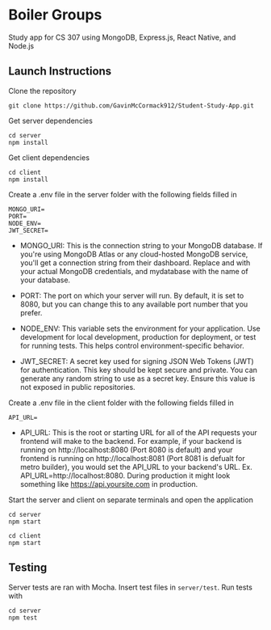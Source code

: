 # Boiler Groups
Study app for CS 307 using MongoDB, Express.js, React Native, and Node.js

## Launch Instructions

Clone the repository
```
git clone https://github.com/GavinMcCormack912/Student-Study-App.git
```

Get server dependencies
```
cd server
npm install
```

Get client dependencies
```
cd client
npm install
```

Create a .env file in the server folder with the following fields filled in
```
MONGO_URI=
PORT=
NODE_ENV=
JWT_SECRET=
```
- MONGO_URI: This is the connection string to your MongoDB database. If you're using MongoDB Atlas or any cloud-hosted MongoDB service, you'll get a connection string from their dashboard. Replace <username> and <password> with your actual MongoDB credentials, and mydatabase with the name of your database.

- PORT: The port on which your server will run. By default, it is set to 8080, but you can change this to any available port number that you prefer.

- NODE_ENV: This variable sets the environment for your application. Use development for local development, production for deployment, or test for running tests. This helps control environment-specific behavior.

- JWT_SECRET: A secret key used for signing JSON Web Tokens (JWT) for authentication. This key should be kept secure and private. You can generate any random string to use as a secret key. Ensure this value is not exposed in public repositories.

Create a .env file in the client folder with the following fields filled in
```
API_URL=
```
- API_URL: This is the root or starting URL for all of the API requests your frontend will make to the backend. 
For example, if your backend is running on http://localhost:8080 (Port 8080 is default) 
and your frontend is running on http://localhost:8081 (Port 8081 is defualt for metro builder), you would set the API_URL to your backend's URL.
Ex. API_URL=http://localhost:8080. During production it might look something like https://api.yoursite.com in production.

Start the server and client on separate terminals and open the application
```
cd server
npm start
```
```
cd client
npm start
```

## Testing
Server tests are ran with Mocha. Insert test files in `server/test`. Run tests with
```
cd server
npm test
```